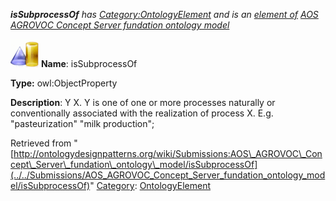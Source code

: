 ___isSubprocessOf__ has [Category:OntologyElement](../../Category/OntologyElement "Category:OntologyElement") and is an [element of](../../Property/ElementOf "Property:ElementOf") [AOS AGROVOC Concept Server fundation ontology model](../../Submissions/AOS_AGROVOC_Concept_Server_fundation_ontology_model "Submissions:AOS AGROVOC Concept Server fundation ontology model")_


  




[![ObjectProperty](../../images/thumb/c/c3/ObjectProperty.gif/45px-ObjectProperty.gif)](../../Image/ObjectProperty.gif "ObjectProperty")
__Name__: isSubprocessOf 


__Type:__ owl:ObjectProperty 


__Description__: Y <is subprocess of> X. Y is one of one or more processes naturally or conventionally associated with the realization of process X. E.g. "pasteurization" <is subprocess of> "milk production"; 





Retrieved from "[http://ontologydesignpatterns.org/wiki/Submissions:AOS\_AGROVOC\_Concept\_Server\_fundation\_ontology\_model/isSubprocessOf](../../Submissions/AOS_AGROVOC_Concept_Server_fundation_ontology_model/isSubprocessOf)"
 [Category](http://ontologydesignpatterns.org/wiki/Special:Categories "Special:Categories"): [OntologyElement](../../Category/OntologyElement "Category:OntologyElement")
